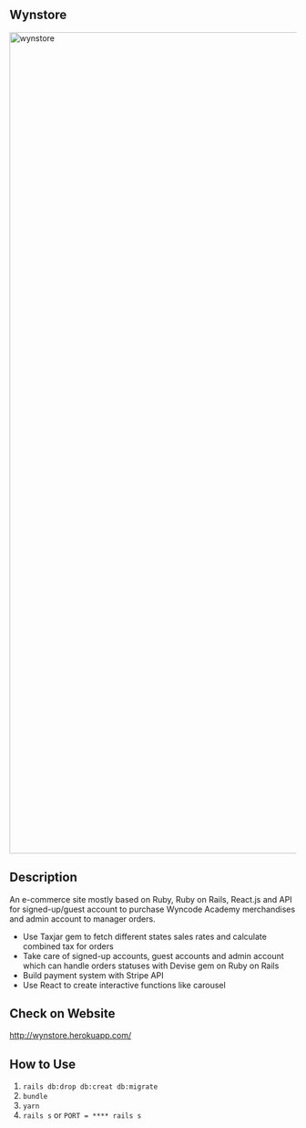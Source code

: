 ## Wynstore

<img width="1440" alt="wynstore" src="https://user-images.githubusercontent.com/55222951/72000513-79f2a780-3211-11ea-9c9e-1d7f4e60a5eb.png">

## Description

An e-commerce site mostly based on Ruby, Ruby on Rails, React.js and API for signed-up/guest account to purchase Wyncode Academy merchandises and admin account to manager orders.
* Use Taxjar gem to fetch different states sales rates and calculate combined tax for orders
* Take care of signed-up accounts, guest accounts and admin account which can handle orders statuses with Devise gem on Ruby on Rails
* Build payment system with Stripe API
* Use React to create interactive functions like carousel

## Check on Website

http://wynstore.herokuapp.com/

## How to Use

1. `rails db:drop db:creat db:migrate` 
2. `bundle`
3. `yarn`
4.  `rails s` or `PORT = **** rails s`
